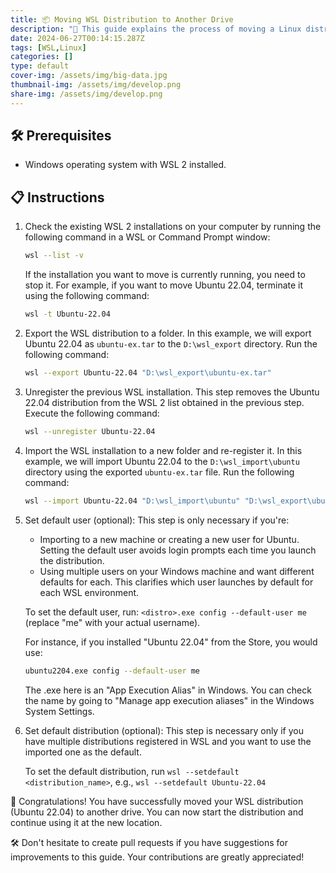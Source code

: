```yaml
---
title: 📦 Moving WSL Distribution to Another Drive
description: "🚀 This guide explains the process of moving a Linux distribution installed on Windows Subsystem for Linux (WSL) to another drive. In this example, we will be moving an Ubuntu 22.04 distribution, and the steps are outlined below."
date: 2024-06-27T00:14:15.287Z
tags: [WSL,Linux]
categories: []
type: default
cover-img: /assets/img/big-data.jpg
thumbnail-img: /assets/img/develop.png
share-img: /assets/img/develop.png
---
```


## 🛠️ Prerequisites

- Windows operating system with WSL 2 installed.

## 📋 Instructions

1. Check the existing WSL 2 installations on your computer by running the following command in a WSL or Command Prompt window:

   ```bash
   wsl --list -v
   ```

   If the installation you want to move is currently running, you need to stop it. For example, if you want to move Ubuntu 22.04, terminate it using the following command:

   ```bash
   wsl -t Ubuntu-22.04
   ```

2. Export the WSL distribution to a folder. In this example, we will export Ubuntu 22.04 as `ubuntu-ex.tar` to the `D:\wsl_export` directory. Run the following command:

   ```bash
   wsl --export Ubuntu-22.04 "D:\wsl_export\ubuntu-ex.tar"
   ```

3. Unregister the previous WSL installation. This step removes the Ubuntu 22.04 distribution from the WSL 2 list obtained in the previous step. Execute the following command:

   ```bash
   wsl --unregister Ubuntu-22.04
   ```

4. Import the WSL installation to a new folder and re-register it. In this example, we will import Ubuntu 22.04 to the `D:\wsl_import\ubuntu` directory using the exported `ubuntu-ex.tar` file. Run the following command:

   ```bash
   wsl --import Ubuntu-22.04 "D:\wsl_import\ubuntu" "D:\wsl_export\ubuntu-ex.tar"
   ```

5. Set default user (optional): This step is only necessary if you're:
   - Importing to a new machine or creating a new user for Ubuntu. Setting the default user avoids login prompts each time you launch the distribution.
   - Using multiple users on your Windows machine and want different defaults for each. This clarifies which user launches by default for each WSL environment.

   To set the default user, run: `<distro>.exe config --default-user me` (replace "me" with your actual username).

   For instance, if you installed "Ubuntu 22.04" from the Store, you would use:

   ```bash
   ubuntu2204.exe config --default-user me
   ```

   The .exe here is an "App Execution Alias" in Windows. You can check the name by going to "Manage app execution aliases" in the Windows System Settings.

6. Set default distribution (optional): This step is necessary only if you have multiple distributions registered in WSL and you want to use the imported one as the default.

   To set the default distribution, run `wsl --setdefault <distribution_name>`, e.g., `wsl --setdefault Ubuntu-22.04`
   
🎉 Congratulations! You have successfully moved your WSL distribution (Ubuntu 22.04) to another drive. You can now start the distribution and continue using it at the new location.

🛠️ Don't hesitate to create pull requests if you have suggestions for improvements to this guide. Your contributions are greatly appreciated!